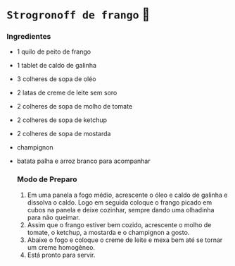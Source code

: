 # `Strogronoff de frango` :chicken:

### Ingredientes

- 1 quilo de peito de frango

- 1 tablet de caldo de galinha

- 3 colheres de sopa de oléo 

- 2 latas de creme de leite sem soro

- 2 colheres de sopa de molho de tomate 

- 2 colheres de sopa de ketchup

- 2 colheres de sopa de mostarda 

- champignon 

- batata palha e arroz branco para acompanhar 

  ### Modo de Preparo

  1. Em uma panela a fogo médio, acrescente o óleo e caldo de galinha e dissolva o caldo. Logo em seguida coloque o frango picado em cubos na panela e deixe cozinhar, sempre dando uma olhadinha para não queimar.
  2. Assim que o frango estiver bem cozido, acrescente o molho de tomate, o ketchup, a mostarda e o champignon a gosto.
  3. Abaixe o fogo e coloque o creme de leite e mexa bem até se tornar um creme homogêneo.
  4. Está pronto para servir.









# 

